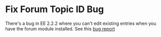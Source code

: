# Fix Forum Topic ID Bug #

There's a bug in EE 2.2.2 where you can't edit existing entries when you have the forum module installed. See this [bug report](http://expressionengine.com/bug_tracker/bug/16159/)